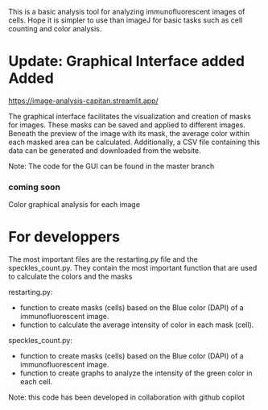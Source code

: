 This is a basic analysis tool for analyzing immunofluorescent images of cells. Hope it is simpler to use than imageJ for basic tasks such as cell counting and color analysis. 

# Update: Graphical Interface added Added #
https://image-analysis-capitan.streamlit.app/

The graphical interface facilitates the visualization and creation of masks for images. These masks can be saved and applied to different images. Beneath the preview of the image with its mask, the average color within each masked area can be calculated. Additionally, a CSV file containing this data can be generated and downloaded from the website.

Note: The code for the GUI can be found in the master branch

### coming soon ###
Color graphical analysis for each image

# For developpers #
The most important files are the restarting.py file and the speckles_count.py. They contain the most important function that are used to calculate the colors and the masks  

restarting.py: 
- function to create masks (cells) based on the Blue color (DAPI) of a immunofluorescent image.
- function to calculate the average intensity of color in each mask (cell).

speckles_count.py:
- function to create masks (cells) based on the Blue color (DAPI) of a immunofluorescent image.
- function to create graphs to analyze the intensity of the green color in each cell. 

Note: this code has been developed in collaboration with github copilot
